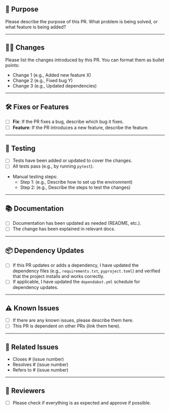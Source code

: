 ## 🚀 Purpose

Please describe the purpose of this PR. What problem is being solved, or what feature is being added?

---

## 🧑‍💻 Changes

Please list the changes introduced by this PR. You can format them as bullet points:

- Change 1 (e.g., Added new feature X)
- Change 2 (e.g., Fixed bug Y)
- Change 3 (e.g., Updated dependencies)

---

## 🛠️ Fixes or Features

- [ ] **Fix**: If the PR fixes a bug, describe which bug it fixes.
- [ ] **Feature**: If the PR introduces a new feature, describe the feature.

---

## 🔬 Testing

- [ ] Tests have been added or updated to cover the changes.
- [ ] All tests pass (e.g., by running `pytest`).
- Manual testing steps:
    - Step 1: (e.g., Describe how to set up the environment)
    - Step 2: (e.g., Describe the steps to test the changes)

---

## 📚 Documentation

- [ ] Documentation has been updated as needed (README, etc.).
- [ ] The change has been explained in relevant docs.

---

## 📦 Dependency Updates

- [ ] If this PR updates or adds a dependency, I have updated the dependency files (e.g., `requirements.txt`, `pyproject.toml`) and verified that the project installs and works correctly.
- [ ] If applicable, I have updated the `dependabot.yml` schedule for dependency updates.

---

## ⚠️ Known Issues

- [ ] If there are any known issues, please describe them here.
- [ ] This PR is dependent on other PRs (link them here).

---

## 🔄 Related Issues

- Closes # (issue number)
- Resolves # (issue number)
- Refers to # (issue number)

---

## 👀 Reviewers

- [ ] Please check if everything is as expected and approve if possible.